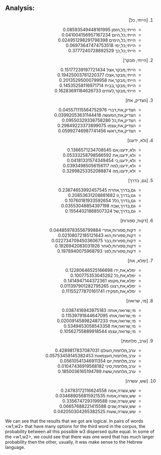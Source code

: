 ## Analysis:

<div dir="rtl">

1. [הייתי, כל]
	* הייתי,כל,הזמן		0.08593549448161995
	* הייתי,כל,היום		0.041004156957167234
	* הייתי,כל,הימים	0.024951298291798398
	* הייתי,כל,ימי		0.06973647474753518
	* הייתי,כל,כך		0.3777240728892529

2. [הייתי, מבקר]
	* הייתי,מבקר,אצל	0.15177239197721434
	* הייתי,מבקר,אצלו	0.19425003761220377
	* הייתי,מבקר,את		0.20135295000799958
	* הייתי,מבקר,בבית	0.14535258116971714
	* הייתי,מבקר,לעתים	0.16283691184626733

3. [הצדיק, את]
	* הצדיק,את,דברי		0.045571115564752976
	* הצדיק,את,המעשה	0.03992053631144418
	* הצדיק,את,כל		0.09550329336758286
	* הצדיק,את,עצמו		0.29849223373899075
	* הצדיק,את,ראשו		0.05992746987741456

4. [ולא, ידענו]
	* ולא,ידענו,אם 		0.1366571234708545
	* ולא,ידענו,את		0.05333258798566592
	* ולא,ידענו,כי		0.04181331574349454
	* ולא,ידענו,למה		0.03934985056156117
	* ולא,ידענו,מה		0.32998253352088874

5. [גם, בדרך]
	* גם,בדרך,אחרת		0.23874653992457545
	* גם,בדרך,זו		0.20853631208881682
	* גם,בדרך,כלל		0.10760181933592654
	* גם,בדרך,שבה		0.03553048854397198
	* גם,בדרך,של		0.15544021868507324

6. [דקות, ספורות]
	* דקות,ספורות,אחרי	0.044859783556799884
	* דקות,ספורות,הוא	0.02108072185121643
	* דקות,ספורות,כבר	0.022734709450360675
	* דקות,ספורות,לאחר	0.1926942083031926
	* דקות,ספורות,לפני	0.1978940075968793

7. [ימלא, את]
	* ימלא,את,ידו		0.12280646525166698
	* ימלא,את,כל		0.100775353045262
	* ימלא,את,מקומו		0.1414947144372361
	* ימלא,את,רצונו		0.011397901282795265
	* ימלא,את,תפקידו	0.11155277870161741

8. [מי, שרואה]
	* מי,שרואה,אותה		0.0387416943975183
	* מי,שרואה,אותו		0.11539791844647095
	* מי,שרואה,אותי		0.020091458982487233
	* מי,שרואה,את		0.5349453058543358
	* מי,שרואה,עצמו		0.10562755889918544

9. [ערב, מלחמת]
	* ערב,מלחמת,העולם	0.4289817837087031
	* ערב,מלחמת,העצמאות	0.05753459145382453
	* ערב,מלחמת,יום		0.05610541346911354
	* ערב,מלחמת,סיני	0.01047436919568182
	* ערב,מלחמת,ששת		0.1850036165194789

10. [שש, עשרה]
	* שש,עשרה,אמה		0.24783172116624558
	* שש,עשרה,אמות		0.034689056815921535
	* שש,עשרה,שנה		0.3356747293199588
	* שש,עשרה,שנים		0.06657688221415588
	* שש,עשרה,שעות		0.042050304265382525

</div>

We can see that the results that we got are logical. In pairs of words <w1,w2> that have many options for the third word in the corpus, the probability between all this possible w3 dispersed quite equal. In some of the <w1,w2>, we could see that there was one word that has much larger probability then the other, usually, it was make sense to the Hebrew language.
